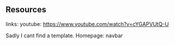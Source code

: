 ## Resources

links:
youtube: https://www.youtube.com/watch?v=cYGAPVUtQ-U

Sadly I cant find a template.
Homepage:
navbar
